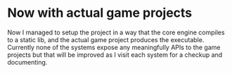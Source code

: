 # Now with actual game projects

Now I managed to setup the project in a way that the core engine compiles to a static lib, and the actual game project produces the executable.
Currently none of the systems expose any meaningfully APIs to the game projects but that will be improved as I visit each system for a checkup and documenting.

